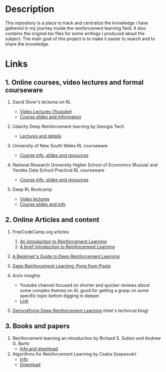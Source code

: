 # Description

This repository is a place to track and centralize the knowledge i have gathered in my journey inside the reinforcement learning field. It also contains the original tex files for some writings I produced about the subject. The main goal of this project is to make it easier to search and to share the knowledge.

# Links

## 1. Online courses, video lectures and formal courseware

1. David Silver's lectures on RL
   * [Video Lectures (Youtube)](https://www.youtube.com/playlist?list=PL7-jPKtc4r78-wCZcQn5IqyuWhBZ8fOxT)
   * [Course slides and information](http://www0.cs.ucl.ac.uk/staff/d.silver/web/Teaching.html)

2. Udacity Deep Reinforcement learning by Georgia Tech
   * [Lectures and details](https://www.udacity.com/course/reinforcement-learning--ud600) 

3. University of New South Wales RL courseware
     * [Course info, slides and resources](http://www.cse.unsw.edu.au/~cs9417ml/RL1/index.html)

4. National Research University Higher School of Economics (Russia) and Yandex Data School Practical RL courseware
    * [Course info, slides and resources](https://github.com/yandexdataschool/Practical_RL/tree/master)

5. Deep RL Bootcamp
    * [Video lectures](https://www.youtube.com/playlist?list=PLFihX_3MLxS8VY0y851LZ6TAZWUZeQ0yN)
    * [Course slides and info](https://sites.google.com/view/deep-rl-bootcamp/lectures)
    
## 2. Online Articles and content

1. FreeCodeCamp.org articles
   1. [An introduction to Reinforcement Learning](https://medium.freecodecamp.org/an-introduction-to-reinforcement-learning-4339519de419)
   2. [A brief introduction to Reinforcement Learning](https://medium.freecodecamp.org/a-brief-introduction-to-reinforcement-learning-7799af5840db)

2. [A Beginner's Guide to Deep Reinforcement Learning](https://skymind.ai/wiki/deep-reinforcement-learning)

3. [Deep Reinforcement Learning: Pong from Pixels](http://karpathy.github.io/2016/05/31/rl/)

4. Arxiv insights
   * Youtube channel focused on shorter and quicker reviews about some complex themes on AI, good for getting a grasp on some specific topic before digging in deeper.
   * [Link](https://www.youtube.com/watch?v=JgvyzIkgxF0)

5. [Demystifying Deep Reinforcement Learning](https://www.intel.ai/demystifying-deep-reinforcement-learning/) (intel`s technical blog)

## 3. Books and papers

1. Reinforcement learning an introduction by Richard S. Sutton and Andrew G. Barto
   * [Info and download](http://incompleteideas.net/book/the-book.html)
2. Algorithms for Reinforcement Learning by Csaba Szepesvári
   * [Info](https://sites.ualberta.ca/~szepesva/RLBook.html)
   * [Download](https://sites.ualberta.ca/~szepesva/papers/RLAlgsInMDPs.pdf)